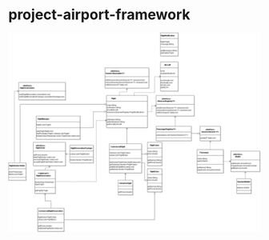 # project-airport-framework
![UML](https://github.com/a-rium/project-airport-framework/blob/master/uml.png)
